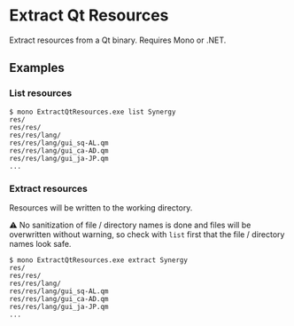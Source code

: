 # Extract Qt Resources

Extract resources from a Qt binary. Requires Mono or .NET.

## Examples

### List resources
```
$ mono ExtractQtResources.exe list Synergy
res/
res/res/
res/res/lang/
res/res/lang/gui_sq-AL.qm
res/res/lang/gui_ca-AD.qm
res/res/lang/gui_ja-JP.qm
...
```

### Extract resources

Resources will be written to the working directory.

:warning: No sanitization of file / directory names is done and files will be overwritten without warning,
so check with `list` first that the file / directory names look safe.

```
$ mono ExtractQtResources.exe extract Synergy
res/
res/res/
res/res/lang/
res/res/lang/gui_sq-AL.qm
res/res/lang/gui_ca-AD.qm
res/res/lang/gui_ja-JP.qm
...
```
